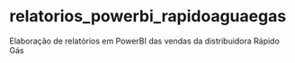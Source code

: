 # relatorios_powerbi_rapidoaguaegas
Elaboração de relatórios em PowerBI das vendas da distribuidora Rápido Gás
